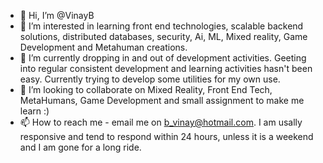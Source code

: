 - 👋 Hi, I’m @VinayB
- 👀 I’m interested in learning front end technologies, scalable backend solutions, distributed databases, security, Ai, ML, Mixed reality, Game Development and Metahuman creations.
- 🌱 I’m currently dropping in and out of development activities. Geeting into regular consistent development and learning activities hasn't been easy. Currently trying to develop some utilities for my own use. 
- 💞️ I’m looking to collaborate on Mixed Reality, Front End Tech, MetaHumans, Game Development and small assignment to make me learn :)
- 📫 How to reach me - email me on b_vinay@hotmail.com. I am usally responsive and tend to respond within 24 hours, unless it is a weekend and I am gone for a long ride. 

<!---
VinayB/VinayB is a ✨ special ✨ repository because its `README.md` (this file) appears on your GitHub profile.
You can click the Preview link to take a look at your changes.
--->
